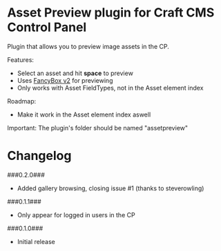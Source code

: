 Asset Preview plugin for Craft CMS Control Panel
=================

Plugin that allows you to preview image assets in the CP.

Features:
 - Select an asset and hit __space__ to preview
 - Uses [FancyBox v2](http://fancyapps.com/fancybox/) for previewing
 - Only works with Asset FieldTypes, not in the Asset element index

Roadmap:
 - Make it work in the Asset element index aswell
 
Important:
The plugin's folder should be named "assetpreview"

Changelog
=================
###0.2.0###
 - Added gallery browsing, closing issue #1 (thanks to steverowling)

###0.1.1###
 - Only appear for logged in users in the CP

###0.1.0###
 - Initial release